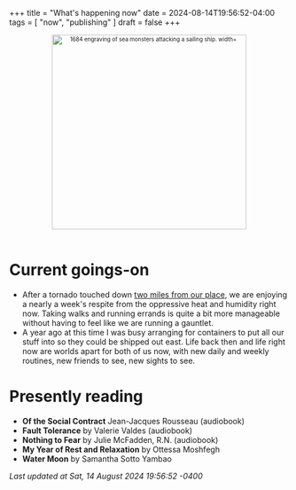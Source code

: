 +++
title = "What's happening now"
date = 2024-08-14T19:56:52-04:00
tags = [
    "now",
    "publishing"
]
draft = false
+++
<div align="center" style="font-size:x-small"><img src="https://milkfish08.s3.amazonaws.com/photo/blog/abovethefold/1684-untitled-engraving-of-sea-monsters-attacking-a-sailing-vessel-49fa31.jpg" alt="1684 engraving of sea monsters attacking a sailing ship. width="512" height="351" title="Sea monsters attacking a sailing ship" /></div><br clear="all" />

# Current goings-on

* After a tornado touched down [two miles from our place](https://www.cbsnews.com/philadelphia/news/tornado-warning-new-castle-county-delaware-weather/), we are enjoying a nearly a week's respite from the oppressive heat and humidity right now.
Taking walks and running errands is quite a bit more manageable without having to feel like we are running a gauntlet.
* A year ago at this time I was busy arranging for containers to put all our stuff into so they could be shipped out east.
Life back then and life right now are worlds apart for both of us now, with new daily and weekly routines, new friends to see, new sights to see.


# Presently reading

* __Of the Social Contract__ Jean-Jacques Rousseau (audiobook)
* __Fault Tolerance__ by Valerie Valdes (audiobook)
* __Nothing to Fear__ by Julie McFadden, R.N. (audiobook)
* __My Year of Rest and Relaxation__ by Ottessa Moshfegh
* __Water Moon__ by Samantha Sotto Yambao

*Last updated at Sat, 14 August 2024 19:56:52 -0400*
